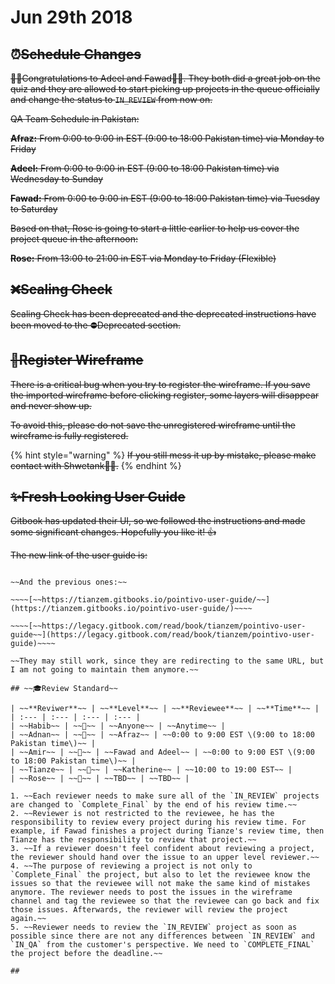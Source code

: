 # Jun 29th 2018

## ⏰~~Schedule Changes~~

~~🎉🎉Congratulations to Adeel and Fawad🎈🎈. They both did a great job on the quiz and they are allowed to start picking up projects in the queue officially and change the status to `IN_REVIEW` from now on.~~

~~QA Team Schedule in Pakistan:~~

~~**Afraz:** From 0:00 to 9:00 in EST \(9:00 to 18:00 Pakistan time\) via Monday to Friday~~

~~**Adeel:** From 0:00 to 9:00 in EST \(9:00 to 18:00 Pakistan time\) via Wednesday to Sunday~~

~~**Fawad:** From 0:00 to 9:00 in EST \(9:00 to 18:00 Pakistan time\) via Tuesday to Saturday~~

~~Based on that, Rose is going to start a little earlier to help us cover the project queue in the afternoon:~~

~~**Rose:** From 13:00 to 21:00 in EST via Monday to Friday \(Flexible\)~~

## ~~❌Scaling Check~~

~~Scaling Check has been deprecated and the deprecated instructions have been moved to the ⛔Deprecated section.~~

## ~~🐛Register Wireframe~~

~~There is a critical bug when you try to register the wireframe. If you save the imported wireframe before clicking register, some layers will disappear and never show up.~~

~~To avoid this, please do not save the unregistered wireframe until the wireframe is fully registered.~~

{% hint style="warning" %}
~~If you still mess it up by mistake, please make contact with Shwetank👨‍💻.~~
{% endhint %}

## ~~✨Fresh Looking User Guide~~

~~Gitbook has updated their UI, so we followed the instructions and made some significant changes. Hopefully you like it! 👍~~

~~The new link of the user guide is:~~

~~~~[~~https://pointivo.gitbook.io/user-guide/~~](https://pointivo.gitbook.io/user-guide/)~~~~

~~And the previous ones:~~

~~~~[~~https://tianzem.gitbooks.io/pointivo-user-guide/~~](https://tianzem.gitbooks.io/pointivo-user-guide/)~~~~

~~~~[~~https://legacy.gitbook.com/read/book/tianzem/pointivo-user-guide~~](https://legacy.gitbook.com/read/book/tianzem/pointivo-user-guide)~~~~

~~They may still work, since they are redirecting to the same URL, but I am not going to maintain them anymore.~~

## ~~‍🎓Review Standard~~

| ~~**Reviwer**~~ | ~~**Level**~~ | ~~**Reviewee**~~ | ~~**Time**~~ |
| :--- | :--- | :--- | :--- |
| ~~Habib~~ | ~~🥇~~ | ~~Anyone~~ | ~~Anytime~~ |
| ~~Adnan~~ | ~~🥈~~ | ~~Afraz~~ | ~~0:00 to 9:00 EST \(9:00 to 18:00 Pakistan time\)~~ |
| ~~Amir~~ | ~~🥈~~ | ~~Fawad and Adeel~~ | ~~0:00 to 9:00 EST \(9:00 to 18:00 Pakistan time\)~~ |
| ~~Tianze~~ | ~~🥈~~ | ~~Katherine~~ | ~~10:00 to 19:00 EST~~ |
| ~~Rose~~ | ~~🥉~~ | ~~TBD~~ | ~~TBD~~ |

1. ~~Each reviewer needs to make sure all of the `IN_REVIEW` projects are changed to `Complete_Final` by the end of his review time.~~
2. ~~Reviewer is not restricted to the reviewee, he has the responsibility to review every project during his review time. For example, if Fawad finishes a project during Tianze's review time, then Tianze has the responsibility to review that project.~~
3. ~~If a reviewer doesn't feel confident about reviewing a project, the reviewer should hand over the issue to an upper level reviewer.~~
4. ~~The purpose of reviewing a project is not only to `Complete_Final` the project, but also to let the reviewee know the issues so that the reviewee will not make the same kind of mistakes anymore. The reviewer needs to post the issues in the wireframe channel and tag the reviewee so that the reviewee can go back and fix those issues. Afterwards, the reviewer will review the project again.~~
5. ~~Reviewer needs to review the `IN_REVIEW` project as soon as possible since there are not any differences between `IN_REVIEW` and `IN_QA` from the customer's perspective. We need to `COMPLETE_FINAL` the project before the deadline.~~

## 

